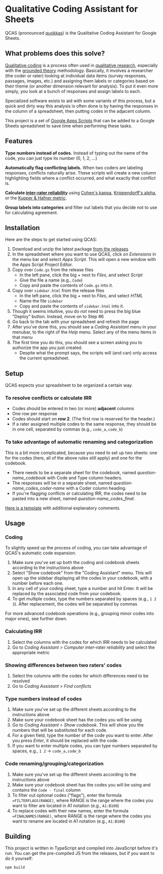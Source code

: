 Qualitative Coding Assistant for Sheets
=======================================

QCAS (pronounced [quokkas](https://en.wikipedia.org/wiki/Quokka)) is the Qualitative Coding Assistant for Google Sheets.

## What problems does this solve?

[Qualitative coding](https://www.cessda.eu/Training/Training-Resources/Library/Data-Management-Expert-Guide/3.-Process/Qualitative-coding) is a process often used in [qualitative research](https://en.wikipedia.org/wiki/Qualitative_research), especially with the [grounded theory](https://en.wikipedia.org/wiki/Grounded_theory) methodology.
Basically, it involves a researcher (the coder or rater) looking at individual data items (survey responses, passages, images, etc.) and assigning them labels or categories based on their theme (or another dimension relevant for analysis). To put it even more simply, you look at a bunch of responses and assign labels to each.

Specialized software exists to aid with some variants of this process, but a quick and dirty way this analysis is often done is by having the responses in the column of a spreadsheet, then putting codes in the adjacent column.

This project is a set of [Google Apps Scripts](https://developers.google.com/apps-script/) that can be added to a Google Sheets spreadsheet to save time when performing these tasks.


## Features

**Type numbers instead of codes.** Instead of typing out the name of the code, you can just type its number (0, 1, 2, …)

**Automatically flag conflicting labels.** When two coders are labeling responses, conflicts naturally arise. These scripts will create a new column highlighting fields where a conflict occurred, and what exactly that conflict is.

**Calculate [inter-rater reliability](https://en.wikipedia.org/wiki/Inter-rater_reliability)** using [Cohen's kappa](https://en.wikipedia.org/wiki/Cohen's_kappa), [Krippendorff's alpha](https://en.wikipedia.org/wiki/Krippendorff's_alpha), or the [Kupper & Hafner metric](https://github.com/nmalkin/kupper_hafner).

**Group labels into categories** and filter out labels that you decide not to use for calculating agreement.


## Installation

Here are the steps to get started using QCAS:

1. Download and unzip the latest package [from the releases](https://github.com/nmalkin/qcas/releases)
2. In the spreadsheet where you want to use QCAS, click on _Extensions_ in the menu bar and select _Apps Script_. This will open a new window with the Apps Script Project Editor.
3. Copy over `Code.gs` from the release files
    - In the left pane, click the big + next to _Files_, and select _Script_
    - Give the file a name (e.g., `Code`) 
    - Copy and paste the contents of `Code.gs` into it.
4. Copy over `sidebar.html` from the release files
    - In the left pane, click the big + next to _Files_, and select _HTML_
    - Name the file `sidebar`
    - Copy and paste the contents of `sidebar.html` into it.
5. Though it seems intuitive, you do _not_ need to press the big blue "Deploy" button. Instead, move on to Step #6
6. Go back to the tab with your spreadsheet and refresh the page
7. After you've done this, you should see a _Coding Assistant_ menu in your menubar, to the right of the _Help_ menu.
    Select any of the menu items in that menu
8. The first time you do this, you should see a screen asking you to authorize the app you just created.
    - Despite what the prompt says, the scripts will (and can) only access the current spreadsheet.



## Setup

QCAS expects your spreadsheet to be organized a certain way.

### To resolve conflicts or calculate IRR

- Codes should be entered in two (or more) **adjacent** columns
- One row per response
- Codes should start on **row 2**. (The first row is reserved for the header.)
- If a rater assigned multiple codes to the same response, they should be in one cell, separated by commas (e.g., `code_a,code_b`)

### To take advantage of automatic renaming and categorization

This is a bit more complicated, because you need to set up two sheets: one for the codes (here, all of the above rules still apply) and one for the codebook.

- There needs to be a separate sheet for the codebook, named *question-name_codebook* with Code and Type column headers.
- The responses will be in a separate sheet, named *question-name_codes_coder-name* with a Coder column heading.
- If you're flagging conflicts or calculating IRR, the codes need to be pasted into a new sheet, named *question-name_codes_final*.

[Here is a template](https://docs.google.com/spreadsheets/d/1EfjeXCM1tmDtuazxIvYET2FKieVNgM2jkuYws83mWq4) with additional explanatory comments.


## Usage

### Coding

To slightly speed up the process of coding, you can take advantage of QCAS's automatic code expansion.

1. Make sure you've set up both the coding and codebook sheets according to the instructions above
2. Select "Show codebook" from the "Coding Assistant" menu. This will open up the sidebar displaying all the codes in your codebook, with a number before each one.
3. In any cell of your coding sheet, type a number and hit Enter. It will be replaced by the associated code from your codebook.
4. To get multiple codes, type the numbers separated by spaces (e.g., `1 2 3`). After replacement, the codes will be separated by commas

For more advanced codebook operations (e.g., grouping minor codes into major ones), see further down.

### Calculating IRR

1. Select the columns with the codes for which IRR needs to be calculated
2. Go to _Coding Assistant_ > _Computer inter-rater reliability_ and select the appropriate metric

### Showing differences between two raters' codes

1. Select the columns with the codes for which differences need to be resolved
2. Go to _Coding Assistant_ > _Find conflicts_

### Type numbers instead of codes

1. Make sure you've set up the different sheets according to the instructions above
2. Make sure your codebook sheet has the codes you will be using
3. Go to _Coding Assistant_ > _Show codebook_. This will show you the numbers that will be substituted for each code.
4. For a given field, type the number of the code you want to enter. After you press _Enter_, it should be replaced with the code.
5. If you want to enter multiple codes, you can type numbers separated by spaces, e.g., `1 2` -> `code_a,code_b`

### Code renaming/grouping/categorization

1. Make sure you've set up the different sheets according to the instructions above
2. Make sure your codebook sheet has the codes you will be using and contains the `Code - final` column
3. To filter out optional codes ("flags"), enter the formula `=FILTERFLAGS(RANGE)`, where RANGE is the range where the codes you want to filter are located in A1 notation (e.g., `A1:B100`)
4. To replace codes with their new names, enter the formula `=FINALNAMES(RANGE)`, where RANGE is the range where the codes you want to rename are located in A1 notation (e.g., `A1:B100`)


## Building

This project is written in TypeScript and compiled into JavaScript before it's run. You can get the pre-compiled JS from the releases, but if you want to do it yourself:

    npm build

